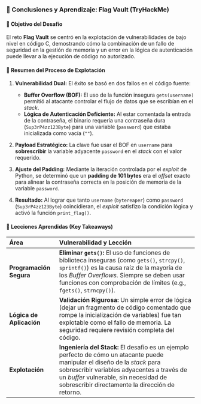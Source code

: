 ### 🏁 Conclusiones y Aprendizaje: Flag Vault (TryHackMe)

#### **🎯 Objetivo del Desafío**

El reto **Flag Vault** se centró en la explotación de vulnerabilidades de bajo nivel en código C, demostrando cómo la combinación de un fallo de seguridad en la gestión de memoria y un error en la lógica de autenticación puede llevar a la ejecución de código no autorizado.

#### **📝 Resumen del Proceso de Explotación**

1.  **Vulnerabilidad Dual:** El éxito se basó en dos fallos en el código fuente:
    * **Buffer Overflow (BOF):** El uso de la función insegura `gets(username)` permitió al atacante controlar el flujo de datos que se escribían en el *stack*.
    * **Lógica de Autenticación Deficiente:** Al estar comentada la entrada de la contraseña, el binario requería una contraseña dura (`Sup3rP4zz123Byte`) para una variable (`password`) que estaba inicializada como vacía (`""`).

2.  **Payload Estratégico:** La clave fue usar el BOF en `username` para **sobrescribir** la variable adyacente `password` en el *stack* con el valor requerido.

3.  **Ajuste del Padding:** Mediante la iteración controlada por el *exploit* de Python, se determinó que un **padding de $101$ bytes** era el *offset* exacto para alinear la contraseña correcta en la posición de memoria de la variable `password`.

4.  **Resultado:** Al lograr que tanto `username` (`bytereaper`) como `password` (`Sup3rP4zz123Byte`) coincidieran, el *exploit* satisfizo la condición lógica y activó la función `print_flag()`.

#### **🔑 Lecciones Aprendidas (Key Takeaways)**

| Área | Vulnerabilidad y Lección |
| :--- | :--- |
| **Programación Segura** | **Eliminar `gets()`:** El uso de funciones de biblioteca inseguras (como `gets()`, `strcpy()`, `sprintf()`) es la causa raíz de la mayoría de los *Buffer Overflows*. Siempre se deben usar funciones con comprobación de límites (e.g., `fgets()`, `strncpy()`). |
| **Lógica de Aplicación** | **Validación Rigurosa:** Un simple error de lógica (dejar un fragmento de código comentado que rompe la inicialización de variables) fue tan explotable como el fallo de memoria. La seguridad requiere revisión completa del código. |
| **Explotación** | **Ingeniería del Stack:** El desafío es un ejemplo perfecto de cómo un atacante puede manipular el diseño de la *stack* para sobrescribir variables adyacentes a través de un *buffer* vulnerable, sin necesidad de sobrescribir directamente la dirección de retorno. |

